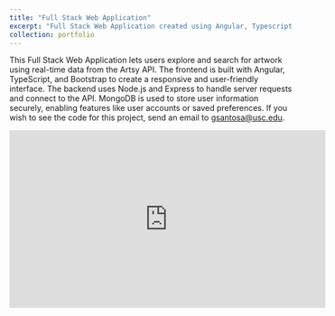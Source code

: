 ```yaml
---
title: "Full Stack Web Application"
excerpt: "Full Stack Web Application created using Angular, Typescript, Bootstrap, JavaScript, Node.js, Express, and Artsy API<br/><img src='/images/FullStackArtsyScreenshot.png'>"
collection: portfolio
---
```


This Full Stack Web Application lets users explore and search for artwork using real-time data from the Artsy API. The frontend is built with Angular, TypeScript, and Bootstrap to create a responsive and user-friendly interface. The backend uses Node.js and Express to handle server requests and connect to the API. MongoDB is used to store user information securely, enabling features like user accounts or saved preferences. If you wish to see the code for this project, send an email to [gsantosa@usc.edu](mailto:gsantosa@usc.edu).

<iframe width="560" height="315" src="https://youtu.be/PBzwcZ0byWc" 
title="YouTube video player" frameborder="0" allow="accelerometer; autoplay; 
clipboard-write; encrypted-media; gyroscope; picture-in-picture; web-share" allowfullscreen></iframe>
